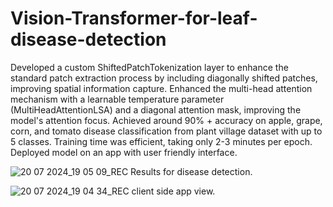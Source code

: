 # Vision-Transformer-for-leaf-disease-detection
Developed a custom ShiftedPatchTokenization layer to enhance the standard patch extraction process by including diagonally shifted patches, improving spatial information capture.
Enhanced the multi-head attention mechanism with a learnable temperature parameter (MultiHeadAttentionLSA) and a diagonal attention mask, improving the model's attention focus.
Achieved around 90% + accuracy on apple, grape, corn, and tomato disease classification from plant village dataset with up to 5 classes.
Training time was efficient, taking only 2-3 minutes per epoch.
Deployed model on an app with user friendly interface.

![20 07 2024_19 05 09_REC](https://github.com/user-attachments/assets/38dc1645-3483-4bc3-b182-31e231018878)
Results for disease detection.

![20 07 2024_19 04 34_REC](https://github.com/user-attachments/assets/ce7604ba-d8ac-4fad-9d0e-d58a13495aae)
client side app view.
